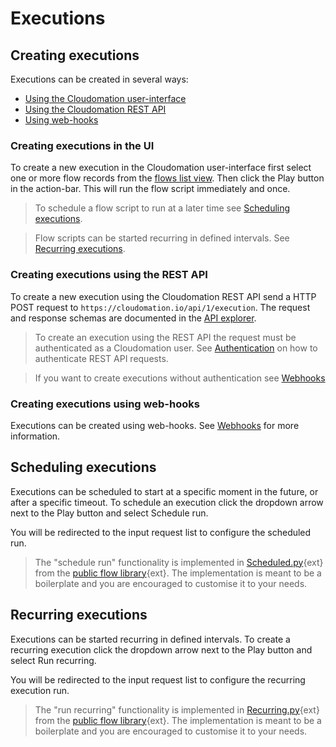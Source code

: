 # Executions

## Creating executions

Executions can be created in several ways:

* [Using the Cloudomation user-interface](#creatingexecutionsintheui)
* [Using the Cloudomation REST API](#creatingexecutionsusingtherestapi)
* [Using web-hooks](#creatingexecutionsusingwebhooks)

### Creating executions in the UI

To create a new execution in the Cloudomation user-interface first select one
or more flow records from the [flows list view](/flows). Then click the
<span class="text-success"><i class="fa fa-play"></i><span class="ml-1">Play</span></span>
button in the action-bar. This will run the flow script immediately and once.

> <i class="fa fa-info-circle"></i> To schedule a flow script to run at a
later time see [Scheduling executions](#schedulingexecutions).

> <i class="fa fa-info-circle"></i> Flow scripts can be started recurring in
defined intervals. See [Recurring executions](#recurringexecutions).

### Creating executions using the REST API

To create a new execution using the Cloudomation REST API send a HTTP POST
request to `https://cloudomation.io/api/1/execution`. The request and response
schemas are documented in the [API explorer](/explorer).

> <i class="fa fa-info-circle"></i> To create an execution using the REST API
the request must be authenticated as a Cloudomation user. See
[Authentication](Authentication) on how to authenticate
REST API requests.

> <i class="fa fa-info-circle"></i> If you want to create executions without
authentication see [Webhooks](Webhooks)

### Creating executions using web-hooks

Executions can be created using web-hooks. See [Webhooks](Webhooks) for more
information.

## Scheduling executions

Executions can be scheduled to start at a specific moment in the future, or
after a specific timeout. To schedule an execution click the dropdown arrow
next to the
<span class="text-success"><i class="fa fa-play"></i><span class="ml-1">Play</span><i class="ml-1 fa fa-caret-down"></i></span>
button and select
<span class="text-success"><i class="fa fa-clock-o"></i><span class="ml-1">Schedule run</span></span>.

You will be redirected to the input request list to configure the scheduled run.

> <i class="fa fa-info-circle"></i> The "schedule run" functionality is
implemented in [Scheduled.py](https://github.com/starflows/library/blob/master/Scheduled.py){ext}
from the [public flow library](https://github.com/starflows/library){ext}.
The implementation is meant to be a boilerplate and you are encouraged to
customise it to your needs.

## Recurring executions

Executions can be started recurring in defined intervals. To create a recurring execution click the dropdown arrow next to the
<span class="text-success"><i class="fa fa-play"></i><span class="ml-1">Play</span><i class="ml-1 fa fa-caret-down"></i></span>
button and select
<span class="text-success"><i class="fa fa-repeat"></i><span class="ml-1">Run recurring</span></span>.

You will be redirected to the input request list to configure the recurring execution run.

> <i class="fa fa-info-circle"></i> The "run recurring" functionality is
implemented in [Recurring.py](https://github.com/starflows/library/blob/master/Recurring.py){ext}
from the [public flow library](https://github.com/starflows/library){ext}.
The implementation is meant to be a boilerplate and you are encouraged to
customise it to your needs.
